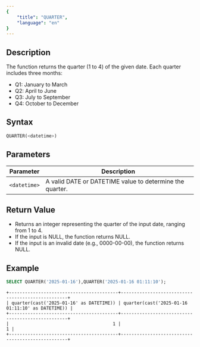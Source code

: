 ```yaml
---
{
    "title": "QUARTER",
    "language": "en"
}
---
```


## Description
The function returns the quarter (1 to 4) of the given date. Each quarter includes three months:
- Q1: January to March
- Q2: April to June
- Q3: July to September
- Q4: October to December

## Syntax

```sql
QUARTER(<datetime>)
```

## Parameters

| Parameter    | Description                                              |
|--------------|----------------------------------------------------------|
| `<datetime>` | A valid DATE or DATETIME value to determine the quarter. |

## Return Value
- Returns an integer representing the quarter of the input date, ranging from 1 to 4.
- If the input is NULL, the function returns NULL.
- If the input is an invalid date (e.g., 0000-00-00), the function returns NULL.

## Example

```sql
SELECT QUARTER('2025-01-16'),QUARTER('2025-01-16 01:11:10');
```

```text
+-----------------------------------------+--------------------------------------------------+
| quarter(cast('2025-01-16' as DATETIME)) | quarter(cast('2025-01-16 01:11:10' as DATETIME)) |
+-----------------------------------------+--------------------------------------------------+
|                                       1 |                                                1 |
+-----------------------------------------+--------------------------------------------------+
```